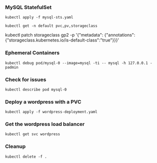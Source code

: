 ### MySQL StatefulSet

```
kubectl apply -f mysql-sts.yaml
```

```
kubectl get -n default pvc,pv,storageclass
```

kubectl patch storageclass gp2 -p '{"metadata": {"annotations":{"storageclass.kubernetes.io/is-default-class":"true"}}}'


### Ephemeral Containers

```
kubectl debug pod/mysql-0 --image=mysql -ti -- mysql -h 127.0.0.1 -padmin
```

### Check for issues

```
kubectl describe pod mysql-0
```

### Deploy a wordpress with a PVC

```
kubectl apply -f wordpress-deployment.yaml
```

### Get the wordpress load balancer

```
kubectl get svc wordpress
```

### Cleanup

```
kubectl delete -f .
```